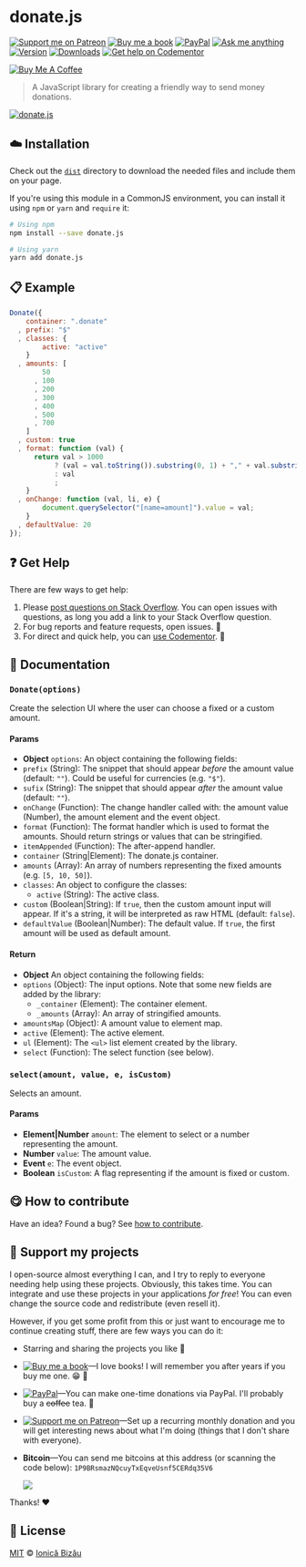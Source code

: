 <!-- Please do not edit this file. Edit the `blah` field in the `package.json` instead. If in doubt, open an issue. -->


















# donate.js

 [![Support me on Patreon][badge_patreon]][patreon] [![Buy me a book][badge_amazon]][amazon] [![PayPal][badge_paypal_donate]][paypal-donations] [![Ask me anything](https://img.shields.io/badge/ask%20me-anything-1abc9c.svg)](https://github.com/IonicaBizau/ama) [![Version](https://img.shields.io/npm/v/donate.js.svg)](https://www.npmjs.com/package/donate.js) [![Downloads](https://img.shields.io/npm/dt/donate.js.svg)](https://www.npmjs.com/package/donate.js) [![Get help on Codementor](https://cdn.codementor.io/badges/get_help_github.svg)](https://www.codementor.io/johnnyb?utm_source=github&utm_medium=button&utm_term=johnnyb&utm_campaign=github)

<a href="https://www.buymeacoffee.com/H96WwChMy" target="_blank"><img src="https://www.buymeacoffee.com/assets/img/custom_images/yellow_img.png" alt="Buy Me A Coffee"></a>







> A JavaScript library for creating a friendly way to send money donations.











[![donate.js](http://i.imgur.com/zd8iezr.jpg)](http://ionicabizau.github.io/donate.js/example)







## :cloud: Installation


Check out the [`dist`](/dist) directory to download the needed files and include them on your page.

If you're using this module in a CommonJS environment, you can install it using `npm` or `yarn` and `require` it:

```sh
# Using npm
npm install --save donate.js

# Using yarn
yarn add donate.js
```













## :clipboard: Example



```js
Donate({
    container: ".donate"
  , prefix: "$"
  , classes: {
        active: "active"
    }
  , amounts: [
        50
      , 100
      , 200
      , 300
      , 400
      , 500
      , 700
    ]
  , custom: true
  , format: function (val) {
      return val > 1000
           ? (val = val.toString()).substring(0, 1) + "," + val.substring(1)
           : val
           ;
    }
  , onChange: function (val, li, e) {
        document.querySelector("[name=amount]").value = val;
    }
  , defaultValue: 20
});
```











## :question: Get Help

There are few ways to get help:



 1. Please [post questions on Stack Overflow](https://stackoverflow.com/questions/ask). You can open issues with questions, as long you add a link to your Stack Overflow question.
 2. For bug reports and feature requests, open issues. :bug:
 3. For direct and quick help, you can [use Codementor](https://www.codementor.io/johnnyb). :rocket:





## :memo: Documentation


### `Donate(options)`
Create the selection UI where the user can choose a fixed or a custom amount.

#### Params

- **Object** `options`: An object containing the following fields:
 - `prefix` (String): The snippet that should appear *before* the amount value (default: `""`). Could be useful for currencies (e.g. `"$"`).
 - `sufix` (String): The snippet that should appear *after* the amount value (default: `""`).
 - `onChange` (Function): The change handler called with: the amount value (Number), the amount element and the event object.
 - `format` (Function): The format handler which is used to format the amounts. Should return strings or values that can be stringified.
 - `itemAppended` (Function): The after-append handler.
 - `container` (String|Element): The donate.js container.
 - `amounts` (Array): An array of numbers representing the fixed amounts (e.g. `[5, 10, 50]`).
 - `classes`: An object to configure the classes:
   - `active` (String): The active class.
 - `custom` (Boolean|String): If `true`, then the custom amount input will appear. If it's a string, it will be interpreted as raw HTML (default: `false`).
 - `defaultValue` (Boolean|Number): The default value. If `true`, the first amount will be used as default amount.

#### Return
- **Object** An object containing the following fields:
 - `options` (Object): The input options. Note that some new fields are added by the library:
   - `_container` (Element): The container element.
   - `_amounts` (Array): An array of stringified amounts.
 - `amountsMap` (Object): A amount value to element map.
 - `active` (Element): The active element.
 - `ul` (Element): The `<ul>` list element created by the library.
 - `select` (Function): The select function (see below).

### `select(amount, value, e, isCustom)`
Selects an amount.

#### Params

- **Element|Number** `amount`: The element to select or a number representing the amount.
- **Number** `value`: The amount value.
- **Event** `e`: The event object.
- **Boolean** `isCustom`: A flag representing if the amount is fixed or custom.














## :yum: How to contribute
Have an idea? Found a bug? See [how to contribute][contributing].


## :sparkling_heart: Support my projects
I open-source almost everything I can, and I try to reply to everyone needing help using these projects. Obviously,
this takes time. You can integrate and use these projects in your applications *for free*! You can even change the source code and redistribute (even resell it).

However, if you get some profit from this or just want to encourage me to continue creating stuff, there are few ways you can do it:


 - Starring and sharing the projects you like :rocket:
 - [![Buy me a book][badge_amazon]][amazon]—I love books! I will remember you after years if you buy me one. :grin: :book:
 - [![PayPal][badge_paypal]][paypal-donations]—You can make one-time donations via PayPal. I'll probably buy a ~~coffee~~ tea. :tea:
 - [![Support me on Patreon][badge_patreon]][patreon]—Set up a recurring monthly donation and you will get interesting news about what I'm doing (things that I don't share with everyone).
 - **Bitcoin**—You can send me bitcoins at this address (or scanning the code below): `1P9BRsmazNQcuyTxEqveUsnf5CERdq35V6`

    ![](https://i.imgur.com/z6OQI95.png)


Thanks! :heart:
























## :scroll: License

[MIT][license] © [Ionică Bizău][website]






[license]: /LICENSE
[website]: https://ionicabizau.net
[contributing]: /CONTRIBUTING.md
[docs]: /DOCUMENTATION.md
[badge_patreon]: https://ionicabizau.github.io/badges/patreon.svg
[badge_amazon]: https://ionicabizau.github.io/badges/amazon.svg
[badge_paypal]: https://ionicabizau.github.io/badges/paypal.svg
[badge_paypal_donate]: https://ionicabizau.github.io/badges/paypal_donate.svg
[patreon]: https://www.patreon.com/ionicabizau
[amazon]: http://amzn.eu/hRo9sIZ
[paypal-donations]: https://www.paypal.com/cgi-bin/webscr?cmd=_s-xclick&hosted_button_id=RVXDDLKKLQRJW
